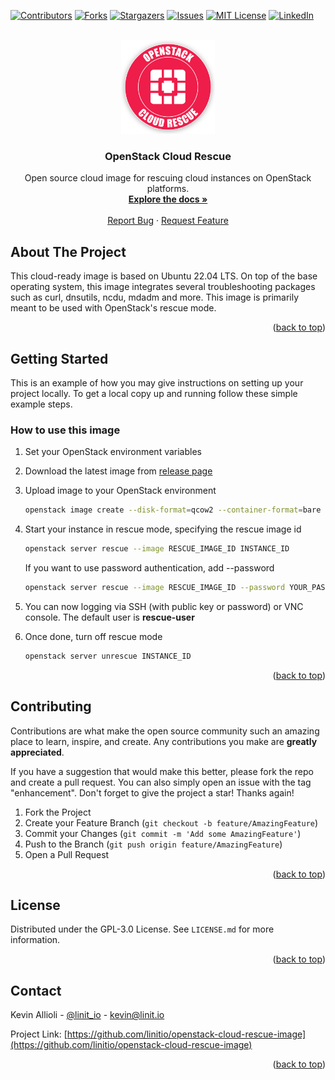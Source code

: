 <div id="top"></div>

<!-- PROJECT SHIELDS -->
[![Contributors][contributors-shield]][contributors-url]
[![Forks][forks-shield]][forks-url]
[![Stargazers][stars-shield]][stars-url]
[![Issues][issues-shield]][issues-url]
[![MIT License][license-shield]][license-url]
[![LinkedIn][linkedin-shield]][linkedin-url]


<!-- PROJECT LOGO -->
<br />
<div align="center">
  <a href="https://github.com/linitio/openstack-cloud-rescue-image">
    <img src="images/logo.png" alt="Logo" width="150" height="150">
  </a>

<h3 align="center">OpenStack Cloud Rescue</h3>

  <p align="center">
    Open source cloud image for rescuing cloud instances on OpenStack platforms.
    <br />
    <a href="https://github.com/linitio/openstack-cloud-rescue-image"><strong>Explore the docs »</strong></a>
    <br />
    <br />
    <a href="https://github.com/linitio/openstack-cloud-rescue-image/issues">Report Bug</a>
    ·
    <a href="https://github.com/linitio/openstack-cloud-rescue-image/issues">Request Feature</a>
  </p>
</div>

<!-- ABOUT THE PROJECT -->
## About The Project

This cloud-ready image is based on Ubuntu 22.04 LTS. On top of the base operating system, this image integrates several troubleshooting packages such as curl, dnsutils, ncdu, mdadm and more. This image is primarily meant to be used with OpenStack's rescue mode.


<p align="right">(<a href="#top">back to top</a>)</p>

<!-- GETTING STARTED -->
## Getting Started

This is an example of how you may give instructions on setting up your project locally.
To get a local copy up and running follow these simple example steps.

### How to use this image

1. Set your OpenStack environment variables
2. Download the latest image from [release page](https://github.com/linitio/openstack-cloud-rescue-image/releases "Release page")
3. Upload image to your OpenStack environment
   ```sh
   openstack image create --disk-format=qcow2 --container-format=bare --file cloud-rescue-xxxx.xxxxxx.x-x86_64.qcow2  'OpenStack Cloud Rescue'
   ```
4. Start your instance in rescue mode, specifying the rescue image id
   ```sh
   openstack server rescue --image RESCUE_IMAGE_ID INSTANCE_ID
   ```
   If you want to use password authentication, add --password
   ```sh
   openstack server rescue --image RESCUE_IMAGE_ID --password YOUR_PASSWORD INSTANCE_ID
   ```
5. You can now logging via SSH (with public key or password) or VNC console. The default user is **rescue-user**
   
6. Once done, turn off rescue mode
   ```sh
   openstack server unrescue INSTANCE_ID
   
<p align="right">(<a href="#top">back to top</a>)</p>

<!-- CONTRIBUTING -->
## Contributing

Contributions are what make the open source community such an amazing place to learn, inspire, and create. Any contributions you make are **greatly appreciated**.

If you have a suggestion that would make this better, please fork the repo and create a pull request. You can also simply open an issue with the tag "enhancement".
Don't forget to give the project a star! Thanks again!

1. Fork the Project
2. Create your Feature Branch (`git checkout -b feature/AmazingFeature`)
3. Commit your Changes (`git commit -m 'Add some AmazingFeature'`)
4. Push to the Branch (`git push origin feature/AmazingFeature`)
5. Open a Pull Request

<p align="right">(<a href="#top">back to top</a>)</p>



<!-- LICENSE -->
## License

Distributed under the GPL-3.0 License. See `LICENSE.md` for more information.

<p align="right">(<a href="#top">back to top</a>)</p>



<!-- CONTACT -->
## Contact

Kevin Allioli - [@linit_io](https://twitter.com/linit_io) - kevin@linit.io

Project Link: [https://github.com/linitio/openstack-cloud-rescue-image](https://github.com/linitio/openstack-cloud-rescue-image)

<p align="right">(<a href="#top">back to top</a>)</p>


<!-- MARKDOWN LINKS & IMAGES -->
<!-- https://www.markdownguide.org/basic-syntax/#reference-style-links -->
[contributors-shield]: https://img.shields.io/github/contributors/linitio/openstack-cloud-rescue-image.svg?style=for-the-badge
[contributors-url]: https://github.com/linitio/openstack-cloud-rescue-image/graphs/contributors
[forks-shield]: https://img.shields.io/github/forks/linitio/openstack-cloud-rescue-image.svg?style=for-the-badge
[forks-url]: https://github.com/linitio/openstack-cloud-rescue-image/network/members
[stars-shield]: https://img.shields.io/github/stars/linitio/openstack-cloud-rescue-image.svg?style=for-the-badge
[stars-url]: https://github.com/linitio/openstack-cloud-rescue-image/stargazers
[issues-shield]: https://img.shields.io/github/issues/linitio/openstack-cloud-rescue-image.svg?style=for-the-badge
[issues-url]: https://github.com/linitio/openstack-cloud-rescue-image/issues
[license-shield]: https://img.shields.io/github/license/linitio/openstack-cloud-rescue-image.svg?style=for-the-badge
[license-url]: https://github.com/linitio/openstack-cloud-rescue-image/blob/master/LICENSE.txt
[linkedin-shield]: https://img.shields.io/badge/-LinkedIn-black.svg?style=for-the-badge&logo=linkedin&colorB=555
[linkedin-url]: https://linkedin.com/in/kevinallioli
